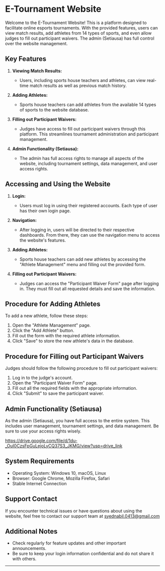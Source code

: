 # E-Tournament Website

Welcome to the E-Tournament Website! This is a platform designed to facilitate online esports tournaments. With the provided features, users can view match results, add athletes from 14 types of sports, and even allow judges to fill out participant waivers. The admin (Setiausa) has full control over the website management.

## Key Features

1. **Viewing Match Results:**
    - Users, including sports house teachers and athletes, can view real-time match results as well as previous match history.

2. **Adding Athletes:**
    - Sports house teachers can add athletes from the available 14 types of sports to the website database.

3. **Filling out Participant Waivers:**
    - Judges have access to fill out participant waivers through this platform. This streamlines tournament administration and participant management.

4. **Admin Functionality (Setiausa):**
    - The admin has full access rights to manage all aspects of the website, including tournament settings, data management, and user access rights.

## Accessing and Using the Website

1. **Login:**
    - Users must log in using their registered accounts. Each type of user has their own login page.
    
2. **Navigation:**
    - After logging in, users will be directed to their respective dashboards. From there, they can use the navigation menu to access the website's features.

3. **Adding Athletes:**
    - Sports house teachers can add new athletes by accessing the "Athlete Management" menu and filling out the provided form.

4. **Filling out Participant Waivers:**
    - Judges can access the "Participant Waiver Form" page after logging in. They must fill out all requested details and save the information.

## Procedure for Adding Athletes

To add a new athlete, follow these steps:

1. Open the "Athlete Management" page.
2. Click the "Add Athlete" button.
3. Fill out the form with the required athlete information.
4. Click "Save" to store the new athlete's data in the database.

## Procedure for Filling out Participant Waivers

Judges should follow the following procedure to fill out participant waivers:

1. Log in to the judge's account.
2. Open the "Participant Waiver Form" page.
3. Fill out all the required fields with the appropriate information.
4. Click "Submit" to save the participant waiver.

## Admin Functionality (Setiausa)

As the admin (Setiausa), you have full access to the entire system. This includes user management, tournament settings, and data management. Be sure to use your access rights wisely.

https://drive.google.com/file/d/1du-_OuI0CzsFpGuLejoLyCQ37S3_JKMG/view?usp=drive_link
## System Requirements

- Operating System: Windows 10, macOS, Linux
- Browser: Google Chrome, Mozilla Firefox, Safari
- Stable Internet Connection

## Support Contact

If you encounter technical issues or have questions about using the website, feel free to contact our support team at syednabil.0413@gmail.com

## Additional Notes

- Check regularly for feature updates and other important announcements.
- Be sure to keep your login information confidential and do not share it with others.

---
